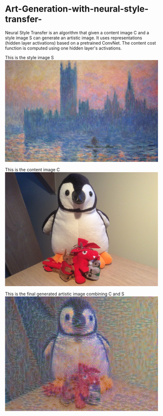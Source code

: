 # Art-Generation-with-neural-style-transfer-
Neural Style Transfer is an algorithm that given a content image C and a style image S can generate an artistic image. It uses representations (hidden layer activations) based on a pretrained ConvNet. The content cost function is computed using one hidden layer's activations.

This is the style image S
![](https://github.com/pranjall29/Art-Generation-with-neural-style-transfer-/blob/main/images/Claude-Monet-The-Houses-of-Parliament-Sunset-detail.jpg)

This is the content image C
![](https://github.com/pranjall29/Art-Generation-with-neural-style-transfer-/blob/main/images/desk.jpg)

This is the final generated artistic image combining C and S
![](https://github.com/pranjall29/Art-Generation-with-neural-style-transfer-/blob/main/images/generated_image.jpg)


